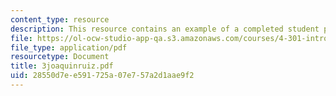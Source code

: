 ```yaml
---
content_type: resource
description: This resource contains an example of a completed student project.
file: https://ol-ocw-studio-app-qa.s3.amazonaws.com/courses/4-301-introduction-to-the-visual-arts-spring-2007/28550d7ee591725a07e757a2d1aae9f2_3joaquinruiz.pdf
file_type: application/pdf
resourcetype: Document
title: 3joaquinruiz.pdf
uid: 28550d7e-e591-725a-07e7-57a2d1aae9f2
---
```

